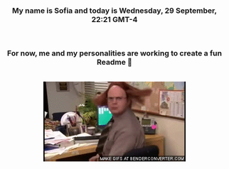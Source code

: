 


<div align="center">
<h3 >My name is Sofia and today is Wednesday, 29 September, 22:21 GMT-4</h3><br>
<h3 >For now, me and my personalities are working to create a fun Readme 👋
</h3><br>
<img src='img/dwight.gif' alt='working...'/>
</div>
